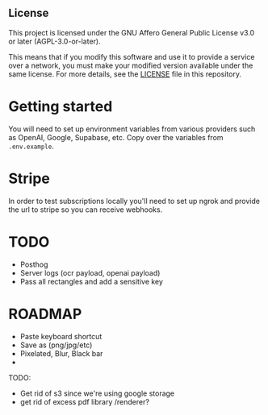 ## License

This project is licensed under the GNU Affero General Public License v3.0 or later (AGPL-3.0-or-later).

This means that if you modify this software and use it to provide a service over a network, you must make your modified version available under the same license. For more details, see the [LICENSE](LICENSE) file in this repository.

# Getting started

You will need to set up environment variables from various providers such as OpenAI, Google, Supabase, etc.
Copy over the variables from `.env.example`.

# Stripe

In order to test subscriptions locally you'll need to set up ngrok and provide the url to stripe so you can receive webhooks.

# TODO

- Posthog
- Server logs (ocr payload, openai payload)
- Pass all rectangles and add a sensitive key

# ROADMAP

- Paste keyboard shortcut
- Save as (png/jpg/etc)
- Pixelated, Blur, Black bar
-

TODO:

- Get rid of s3 since we're using google storage
- get rid of excess pdf library /renderer?
